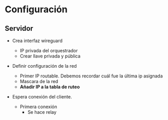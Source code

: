 # Configuración
## Servidor
- Crea interfaz wireguard
  - IP privada del orquestrador
  - Crear llave privada y pública
  
- Definir configuración de la red
  - Primer IP routable. Debemos recordar cuál fue la última ip asignada
  - Mascara de la red
  - **Añadir IP a la tabla de ruteo**


- Espera conexión del cliente.
  - Primera conexión
    - Se hace relay
